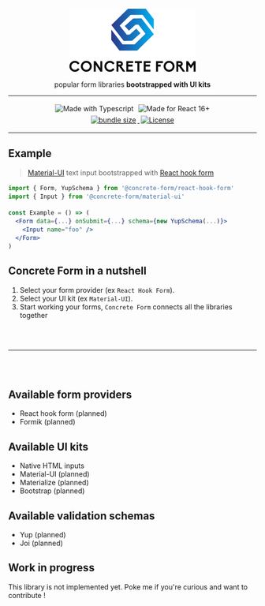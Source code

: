 <p align="center">
  <img alt="Concrete Form" src="./doc/logo.png" />
</p>

<p align="center">
  popular form libraries <strong>bootstrapped with UI kits</strong>
</p>

---

<div align="center">
  <img alt="Made with Typescript" style="margin:3px"
  src="https://img.shields.io/badge/Made%20with-Typescript-2f74c0?style=for-the-badge&logo=typescript&labelColor=#333" />
  <img alt="Made for React 16+" style="margin:3px"
  src="https://img.shields.io/badge/Made%20for-React%2016+-5ed3f3?style=for-the-badge&logo=react&labelColor=#333" />
</div>

<div align="center">
  <!-- 
  <a href="https://coveralls.io/github/concrete-form/concrete-form">
    <img alt="test coverage" style="margin:3px"
    src="https://img.shields.io/coveralls/github/concrete-form/concrete-form?style=flat-square" />
  </a>
  -->
  <a href="https://bundlephobia.com/package/@concrete-form/core">
    <img alt="bundle size" style="margin:3px" 
    src="https://img.shields.io/bundlephobia/min/@concrete-form/core?label=size&style=flat-square&v=2" />
  </a>
  <a href="https://www.npmjs.com/package/@concrete-form/core">
    <img alt="License" style="margin:3px" 
    src="https://img.shields.io/npm/l/@concrete-form/core?color=%23007ec6&style=flat-square&v=2" />
  </a>
</div>

---

## Example
> [Material-UI](https://mui.com/) text input bootstrapped with [React hook form](https://react-hook-form.com)

```jsx
import { Form, YupSchema } from '@concrete-form/react-hook-form'
import { Input } from '@concrete-form/material-ui'

const Example = () => (
  <Form data={...} onSubmit={...} schema={new YupSchema(...)}>
    <Input name="foo" />
  </Form>
)
```

## **Concrete Form** in a nutshell
1) Select your form provider (ex `React Hook Form`).
2) Select your UI kit (ex `Material-UI`).
3) Start working your forms, `Concrete Form` connects all the libraries together

<br /><br />

---

<br /><br />

## Available form providers
- React hook form (planned)
- Formik (planned)
## Available UI kits
- Native HTML inputs
- Material-UI (planned)
- Materialize (planned)
- Bootstrap (planned)

## Available validation schemas
- Yup (planned)
- Joi (planned)

## Work in progress
This library is not implemented yet. Poke me if you're curious and want to contribute !